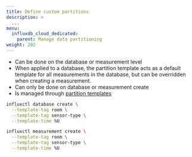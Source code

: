 ```yaml
---
title: Define custom partitions
description: >
  ...
menu:
  influxdb_cloud_dedicated:
    parent: Manage data partitioning
weight: 202
---
```


- Can be done on the database or measurement level
- When applied to a database, the partition template acts as a default template
  for all measurements in the database, but can be overridden when creating a
  measurement.
- Can only be done on database or measurement create
- Is managed through [partition templates](/influxdb/cloud-dedicated/admin/custom-partitions/partition-templates/)

```sh
influxctl database create \
  --template-tag room \
  --template-tag sensor-type \
  --template-time %U
```

```sh
influxctl measurement create \
  --template-tag room \
  --template-tag sensor-type \
  --template-time %U
```